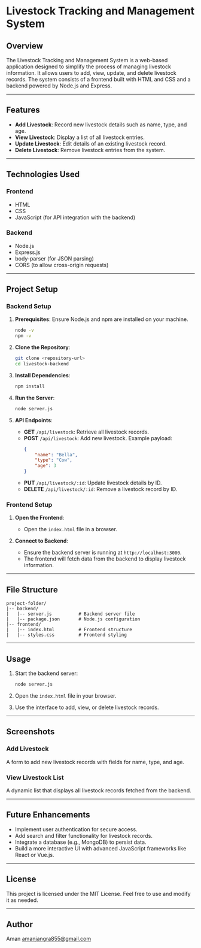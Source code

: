 # Livestock Tracking and Management System

## Overview
The Livestock Tracking and Management System is a web-based application designed to simplify the process of managing livestock information. It allows users to add, view, update, and delete livestock records. The system consists of a frontend built with HTML and CSS and a backend powered by Node.js and Express.

---

## Features
- **Add Livestock**: Record new livestock details such as name, type, and age.
- **View Livestock**: Display a list of all livestock entries.
- **Update Livestock**: Edit details of an existing livestock record.
- **Delete Livestock**: Remove livestock entries from the system.

---

## Technologies Used
### Frontend
- HTML
- CSS
- JavaScript (for API integration with the backend)

### Backend
- Node.js
- Express.js
- body-parser (for JSON parsing)
- CORS (to allow cross-origin requests)

---

## Project Setup

### Backend Setup
1. **Prerequisites**: Ensure Node.js and npm are installed on your machine.
   ```bash
   node -v
   npm -v
   ```

2. **Clone the Repository**:
   ```bash
   git clone <repository-url>
   cd livestock-backend
   ```

3. **Install Dependencies**:
   ```bash
   npm install
   ```

4. **Run the Server**:
   ```bash
   node server.js
   ```

5. **API Endpoints**:
   - **GET** `/api/livestock`: Retrieve all livestock records.
   - **POST** `/api/livestock`: Add new livestock. Example payload:
     ```json
     {
         "name": "Bella",
         "type": "Cow",
         "age": 3
     }
     ```
   - **PUT** `/api/livestock/:id`: Update livestock details by ID.
   - **DELETE** `/api/livestock/:id`: Remove a livestock record by ID.

### Frontend Setup
1. **Open the Frontend**:
   - Open the `index.html` file in a browser.

2. **Connect to Backend**:
   - Ensure the backend server is running at `http://localhost:3000`.
   - The frontend will fetch data from the backend to display livestock information.

---

## File Structure
```
project-folder/
|-- backend/
|   |-- server.js          # Backend server file
|   |-- package.json       # Node.js configuration
|-- frontend/
|   |-- index.html         # Frontend structure
|   |-- styles.css         # Frontend styling
```

---

## Usage
1. Start the backend server:
   ```bash
   node server.js
   ```

2. Open the `index.html` file in your browser.

3. Use the interface to add, view, or delete livestock records.

---

## Screenshots

### Add Livestock
A form to add new livestock records with fields for name, type, and age.

### View Livestock List
A dynamic list that displays all livestock records fetched from the backend.

---

## Future Enhancements
- Implement user authentication for secure access.
- Add search and filter functionality for livestock records.
- Integrate a database (e.g., MongoDB) to persist data.
- Build a more interactive UI with advanced JavaScript frameworks like React or Vue.js.

---

## License
This project is licensed under the MIT License. Feel free to use and modify it as needed.

---

## Author
Aman 
amanjangra855@gmail.com

